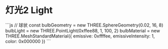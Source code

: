 # 灯光2 Light

<div grid="~ cols-2 gap-4">
<div>
```js
// 球状
const bulbGeometry = new THREE.SphereGeometry(0.02, 16, 8)
bulbLight = new THREE.PointLight(0xffee88, 1, 100, 2)
bulbMaterial = new THREE.MeshStandardMaterial({
  emissive: 0xffffee,
  emissiveIntensity: 1,
  color: 0x000000
})
```
</div>

<ThreeJs type="LIGHT" />

</div>

